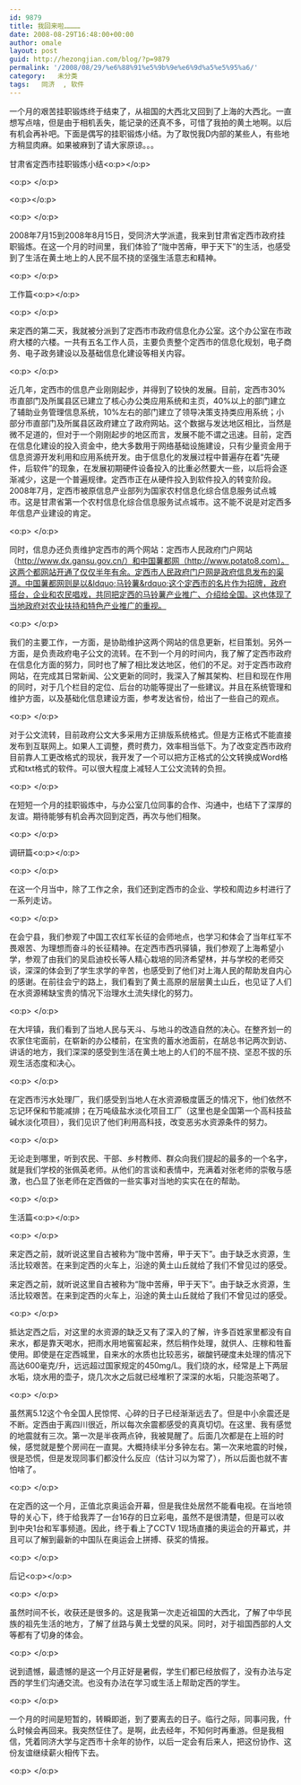 ```yaml
---
id: 9879
title: 我回来啦…………
date: 2008-08-29T16:48:00+00:00
author: omale
layout: post
guid: http://hezongjian.com/blog/?p=9879
permalink: '/2008/08/29/%e6%88%91%e5%9b%9e%e6%9d%a5%e5%95%a6/'
category:   未分类  
tags:   同济  , 软件
---
```

一个月的艰苦挂职锻炼终于结束了，从祖国的大西北又回到了上海的大西北。一直想写点啥，但是由于相机丢失，能记录的还真不多，可惜了我拍的黄土地啊。以后有机会再补吧。下面是偶写的挂职锻炼小结。为了取悦我D内部的某些人，有些地方稍显肉麻。如果被麻到了请大家原谅。。。

甘肃省定西市挂职锻炼小结<o:p></o:p>

<o:p> </o:p>

<o:p></o:p>

<o:p> </o:p>

2008年7月15到2008年8月15日，受同济大学派遣，我来到甘肃省定西市政府挂职锻炼。在这一个月的时间里，我们体验了&ldquo;陇中苦瘠，甲于天下&rdquo;的生活，也感受到了生活在黄土地上的人民不屈不挠的坚强生活意志和精神。

<o:p> </o:p>

工作篇<o:p></o:p>

<o:p> </o:p>

来定西的第二天，我就被分派到了定西市市政府信息化办公室。这个办公室在市政府大楼的六楼。一共有五名工作人员，主要负责整个定西市的信息化规划，电子商务、电子政务建设以及基础信息化建设等相关内容。

<o:p> </o:p>

近几年，定西市的信息产业刚刚起步，并得到了较快的发展。目前，定西市30%市直部门及所属县区已建立了核心办公类应用系统和主页，40%以上的部门建立了辅助业务管理信息系统，10%左右的部门建立了领导决策支持类应用系统；小部分市直部门及所属县区政府建立了政府网站。这个数据与发达地区相比，当然是微不足道的，但对于一个刚刚起步的地区而言，发展不能不谓之迅速。目前，定西在信息化建设的投入资金中，绝大多数用于网络基础设施建设，只有少量资金用于信息资源开发利用和应用系统开发。由于信息化的发展过程中普遍存在着&ldquo;先硬件，后软件&rdquo;的现象，在发展初期硬件设备投入的比重必然要大一些，以后将会逐渐减少，这是一个普遍规律。定西市正在从硬件投入到软件投入的转变阶段。2008年7月，定西市被原信息产业部列为国家农村信息化综合信息服务试点城市。这是甘肃省第一个农村信息化综合信息服务试点城市。这不能不说是对定西多年信息产业建设的肯定。

<o:p> </o:p>

同时，信息办还负责维护定西市的两个网站：定西市人民政府门户网站（http://www.dx.gansu.gov.cn/）和中国薯都网（http://www.potato8.com）。这两个都网站开通了仅仅半年有余。定西市人民政府门户网是政府信息发布的渠道。中国薯都网则是以&ldquo;马铃薯&rdquo;这个定西市的名片作为招牌，政府搭台，企业和农民唱戏，共同把定西的马铃薯产业推广、介绍给全国。这也体现了当地政府对农业扶持和特色产业推广的重视。

<o:p> </o:p>

我们的主要工作，一方面，是协助维护这两个网站的信息更新，栏目策划。另外一方面，是负责政府电子公文的流转。在不到一个月的时间内，我了解了定西市政府在信息化方面的努力，同时也了解了相比发达地区，他们的不足。对于定西市政府网站，在完成其日常新闻、公文更新的同时，我深入了解其架构、栏目和现在作用的同时，对于几个栏目的定位、后台的功能等提出了一些建议。并且在系统管理和维护方面，以及基础化信息建设方面，参考发达省份，给出了一些自己的观点。

<o:p> </o:p>

对于公文流转，目前政府公文大多采用方正排版系统格式。但是方正格式不能直接发布到互联网上。如果人工调整，费时费力，效率相当低下。为了改变定西市政府目前靠人工更改格式的现状，我开发了一个可以把方正格式的公文转换成Word格式和txt格式的软件。可以很大程度上减轻人工公文流转的负担。

<o:p> </o:p>

在短短一个月的挂职锻炼中，与办公室几位同事的合作、沟通中，也结下了深厚的友谊。期待能够有机会再次回到定西，再次与他们相聚。

<o:p> </o:p>

调研篇<o:p></o:p>

<o:p> </o:p>

在这一个月当中，除了工作之余，我们还到定西市的企业、学校和周边乡村进行了一系列走访。

<o:p> </o:p>

在会宁县，我们参观了中国工农红军长征的会师地点，也学习和体会了当年红军不畏艰苦、为理想而奋斗的长征精神。在定西市西巩驿镇，我们参观了上海希望小学，参观了由我们的吴启迪校长等人精心栽培的同济希望林，并与学校的老师交谈，深深的体会到了学生求学的辛苦，也感受到了他们对上海人民的帮助发自内心的感谢。在前往会宁的路上，我们看到了黄土高原的层层黄土山丘，也见证了人们在水资源稀缺宝贵的情况下治理水土流失绿化的努力。

<o:p> </o:p>

在大坪镇，我们看到了当地人民与天斗、与地斗的改造自然的决心。在整齐划一的农家住宅面前，在崭新的办公楼前，在宝贵的蓄水池面前，在胡总书记两次到访、讲话的地方，我们深深的感受到生活在黄土地上的人们的不屈不挠、坚忍不拔的乐观生活态度和决心。

<o:p> </o:p>

在定西市污水处理厂，我们感受到当地人在水资源极度匮乏的情况下，他们依然不忘记环保和节能减排；在万吨级盐水淡化项目工厂（这里也是全国第一个高科技盐碱水淡化项目），我们见识了他们利用高科技，改变恶劣水资源条件的努力。

<o:p> </o:p>

无论走到哪里，听到农民、干部、乡村教师、群众向我们提起的最多的一个名字，就是我们学校的张佩英老师。从他们的言谈和表情中，充满着对张老师的崇敬与感激，也凸显了张老师在定西做的一些实事对当地的实实在在的帮助。

<o:p> </o:p>

生活篇<o:p></o:p>

<o:p> </o:p>

来定西之前，就听说这里自古被称为&ldquo;陇中苦瘠，甲于天下&rdquo;。由于缺乏水资源，生活比较艰苦。在来到定西的火车上，沿途的黄土山丘就给了我们不曾见过的感受。

来定西之前，就听说这里自古被称为&ldquo;陇中苦瘠，甲于天下&rdquo;。由于缺乏水资源，生活比较艰苦。在来到定西的火车上，沿途的黄土山丘就给了我们不曾见过的感受。

<o:p> </o:p>

抵达定西之后，对这里的水资源的缺乏又有了深入的了解，许多百姓家里都没有自来水，都是靠天喝水，把雨水用地窖窖起来，然后稍作处理，就供人、庄稼和牲畜使用。即使是在定西城里，自来水的水质也比较恶劣，碳酸钙硬度未处理的情况下高达600毫克/升，远远超过国家规定的450mg/L。我们烧的水，经常是上下两层水垢，烧水用的壶子，烧几次水之后就已经堆积了深深的水垢，只能泡茶喝了。

<o:p> </o:p>

虽然离5.12这个令全国人民惊愕、心碎的日子已经渐渐远去了。但是中小余震还是不断。定西由于离四川很近，所以每次余震都感受的真真切切。在这里、我有感觉的地震就有三次。第一次是半夜两点钟，我被晃醒了。后面几次都是在上班的时候，感觉就是整个房间在一直晃。大概持续半分多钟左右。第一次来地震的时候，很是恐慌，但是发现同事们都没什么反应（估计习以为常了），所以后面也就不害怕啥了。

<o:p> </o:p>

在定西的这一个月，正值北京奥运会开幕，但是我住处居然不能看电视。在当地领导的关心下，终于给我弄了一台16存的日立彩电，虽然不是很清楚，但是可以收到中央1台和军事频道。因此，终于看上了CCTV 1现场直播的奥运会的开幕式，并且可以了解到最新的中国队在奥运会上拼搏、获奖的情报。

<o:p> </o:p>

后记<o:p></o:p>

<o:p> </o:p>

虽然时间不长，收获还是很多的。这是我第一次走近祖国的大西北，了解了中华民族的祖先生活的地方，了解了丝路与黄土戈壁的风采。同时，对于祖国西部的人文等都有了切身的体会。

<o:p> </o:p>

说到遗憾，最遗憾的是这一个月正好是暑假，学生们都已经放假了，没有办法与定西的学生们沟通交流。也没有办法在学习或生活上帮助定西的学生。

<o:p> </o:p>

一个月的时间是短暂的，转瞬即逝，到了要离去的日子。临行之际，同事问我，什么时候会再回来。我突然怔住了。是啊，此去经年，不知何时再重游。但是我相信，凭着同济大学与定西市十余年的协作，以后一定会有后来人，把这份协作、这份友谊继续薪火相传下去。

<o:p> </o:p>